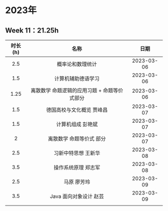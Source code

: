
# 2023年

## Week 11：21.25h

| 时长(h) |                     名称                     |    日期    |
|:-------:|:--------------------------------------------:|:----------:|
|   2.5   |               概率论和数理统计               | 2023-03-06 |
|   1.5   |              计算机辅助德语学习              | 2023-03-06 |
|  1.25   | 离散数学 命题逻辑的应用习题 + 命题等价式部分 | 2023-03-06 |
|   1.5   |          德国高校与文化概览 贾峰昌           | 2023-03-07 |
|   1.5   |              计算机组成 彭艳斌               | 2023-03-07 |
|    2    |           离散数学 命题等价式 部分           | 2023-03-07 |
|   2.5   |             习新中特思想 王新华              | 2023-03-08 |
|   3.5   |             操作系统原理 郑志军              | 2023-03-08 |
|   2.5   |                 马原 廖芳玲                  | 2023-03-09 |
|   3.5   |            Java 面向对象设计 赵芸            | 2023-03-09 |
|         |                                              |            |


